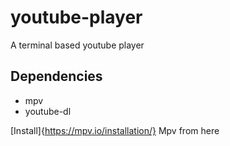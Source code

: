 # youtube-player
A terminal based youtube player

## Dependencies
- mpv
- youtube-dl

[Install]{https://mpv.io/installation/} Mpv from here


